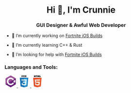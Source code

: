 <h1 align="center">Hi 👋, I'm Crunnie</h1>
<h3 align="center">GUI Designer & Awful Web Developer</h3>

- 🔭 I’m currently working on [Fortnite iOS Builds](fortnite-ios-archive)

- 🌱 I’m currently learning C++ & Rust

- 🤝 I’m looking for help with [Fortnite iOS Builds](fortnite-ios-archive)

<h3 align="left">Languages and Tools:</h3>
<p align="left"> <a href="https://www.w3schools.com/cs/" target="_blank" rel="noreferrer"> <img src="https://raw.githubusercontent.com/devicons/devicon/master/icons/csharp/csharp-original.svg" alt="csharp" width="40" height="40"/> </a> <a href="https://www.w3schools.com/css/" target="_blank" rel="noreferrer"> <img src="https://raw.githubusercontent.com/devicons/devicon/master/icons/css3/css3-original-wordmark.svg" alt="css3" width="40" height="40"/> </a> <a href="https://www.w3.org/html/" target="_blank" rel="noreferrer"> <img src="https://raw.githubusercontent.com/devicons/devicon/master/icons/html5/html5-original-wordmark.svg" alt="html5" width="40" height="40"/> </a> </p>
